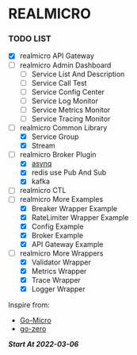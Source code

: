 # REALMICRO

### TODO LIST
- [X] realmicro API Gateway
- [ ] realmicro Admin Dashboard
  - [ ] Service List And Description
  - [ ] Service Call Test
  - [ ] Service Config Center
  - [ ] Service Log Monitor
  - [ ] Service Metrics Monitor
  - [ ] Service Tracing Monitor
- [ ] realmicro Common Library
  - [X] Service Group
  - [X] Stream
- [ ] realmicro Broker Plugin 
  - [X] [asynq](https://github.com/hibiken/asynq)
  - [X] redis use Pub And Sub
  - [X] kafka
- [ ] realmicro CTL
- [ ] realmicro More Examples
  - [X] Breaker Wrapper Example
  - [X] RateLimiter Wrapper Example
  - [X] Config Example
  - [X] Broker Example
  - [X] API Gateway Example
- [ ] realmicro More Wrappers
  - [X] Validator Wrapper
  - [X] Metrics Wrapper
  - [X] Trace Wrapper
  - [X] Logger Wrapper

Inspire from:
- [Go-Micro](https://github.com/micro/go-micro)
- [go-zero](https://github.com/zeromicro/go-zero)

***Start At 2022-03-06***